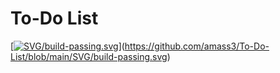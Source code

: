 # To-Do List
[[![SVG/build-passing.svg](https://github.com/dwyl/repo-badges/blob/main/svg/build-passing.svg)](https://github.com/amass3/To-Do-List/blob/main/SVG/build-passing.svg)](https://github.com/amass3/To-Do-List/blob/main/SVG/build-passing.svg)
